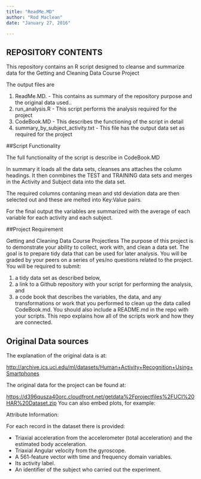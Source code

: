 ```yaml
---
title: "ReadMe.MD"
author: "Rod Maclean"
date: "January 27, 2016"

---
```


## REPOSITORY CONTENTS

This repository contains an R script designed to cleanse and summarize data for the Getting and Cleaning Data Course Project

The output files are 

1. ReadMe.MD. - This contains as summary of the repository purpose and the original data used..
2. run_analysis.R - This script performs the analysis required for the project
3. CodeBook.MD - This describes the functioning of the script in detail
4. summary_by_subject_activity.txt - This file has the output data set as required for the project

##Script Functionality

The full functionality of the script is describe in CodeBook.MD

In summary it loads all the data sets, cleanses ans attaches the column headings.
It then conmbines the TEST and TRAINING data sets and merges in the Activity and Subject data into the data set.

The required columns contaning mean and std deviation data are then selected out and these are melted into Key:Value pairs.

For the final output the variables are summarized with the average of each variable for each activity and each subject.

##Project Requirement

Getting and Cleaning Data Course Projectless 
The purpose of this project is to demonstrate your ability to collect, work with, and clean a data set. 
The goal is to prepare tidy data that can be used for later analysis. 
You will be graded by your peers on a series of yes/no questions related to the project. 
You will be required to submit: 
1) a tidy data set as described below, 
2) a link to a Github repository with your script for performing the analysis, and 
3) a code book that describes the variables, the data, and any transformations or work that you performed to clean up the data called CodeBook.md. 
You should also include a README.md in the repo with your scripts. 
This repo explains how all of the scripts work and how they are connected.

## Original Data sources
The explanation of the original data is at:

http://archive.ics.uci.edu/ml/datasets/Human+Activity+Recognition+Using+Smartphones

The original data for the project can be found at:

https://d396qusza40orc.cloudfront.net/getdata%2Fprojectfiles%2FUCI%20HAR%20Dataset.zip
You can also embed plots, for example:

Attribute Information:

For each record in the dataset there is provided: 
- Triaxial acceleration from the accelerometer (total acceleration) and the estimated body acceleration. 
- Triaxial Angular velocity from the gyroscope. 
- A 561-feature vector with time and frequency domain variables. 
- Its activity label. 
- An identifier of the subject who carried out the experiment.

